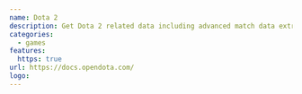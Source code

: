 ```yaml
---
name: Dota 2
description: Get Dota 2 related data including advanced match data extracted from match replays.
categories:
  - games
features:
  https: true
url: https://docs.opendota.com/
logo:
---
```

